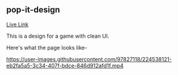 ## pop-it-design

[Live Link](https://shubhamore.github.io/pop-it-design/)

This is a design for a game with clean UI.

Here's what the page looks like-

https://user-images.githubusercontent.com/97827118/224538121-eb2fa5a5-3c34-407f-bdce-846d912afd1f.mp4